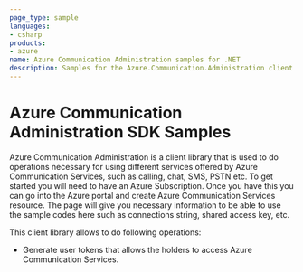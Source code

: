 ```yaml
---
page_type: sample
languages:
- csharp
products:
- azure
name: Azure Communication Administration samples for .NET
description: Samples for the Azure.Communication.Administration client library
---
```


# Azure Communication Administration SDK Samples

Azure Communication Administration is a client library that is used to do operations necessary for using different services offered by Azure Communication Services, such as calling, chat, SMS, PSTN etc.
To get started you will need to have an Azure Subscription. Once you have this you can go into the Azure portal and create Azure Communication Services resource. The page will give you necessary information to be able to use the sample codes here such as connections string, shared access key, etc.

This client library allows to do following operations:
 - Generate user tokens that allows the holders to access Azure Communication Services.

<!--
 You can find samples for each of these functions below.
 - [Generate user tokens](https://github.com/Azure/azure-sdk-for-net/tree/master/sdk/communication/Azure.Communication.Administration/samples/Sample1_CommunicationIdentityClient.md)
-->

